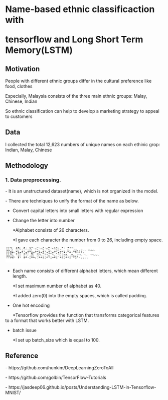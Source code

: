 <h1> Name-based ethnic classificaction with 
<p>tensorflow and Long Short Term Memory(LSTM)</p></h1>

<h2>Motivation</h2>

People with different ethnic groups differ in the cultural preference like food, clothes

Especially, Malaysia consists of the three main ethnic groups: Malay, Chinese, Indian

So ethnic classification can help to develop a marketing strategy to appeal to customers

<h2>Data</h2>

I collected the total 12,623 numbers of unique names on each ethinic grop: Indian, Malay, Chinese


<h2>Methodology</h2>

<h3>1. Data preprocessing.</h3>
<p>- It is an unstructured dataset(name), which is not organized in the model.</p> 
<p>- There are techniques to unify the format of the name as below.</p>

- Convert capital letters into small letters with regular expression

- Change the letter into number
<p>&nbsp;&nbsp;&nbsp;&nbsp;&nbsp;&nbsp;*Alphabet consists of 26 characters.</p>
<p>&nbsp;&nbsp;&nbsp;&nbsp;&nbsp;&nbsp;*I gave each character the number from 0 to 26, including empty space.</p>
<img src="vector.jpg" style="width:300px;height:50px;">

- Each name consists of different alphabet letters, which mean different length.
<p>&nbsp;&nbsp;&nbsp;&nbsp;&nbsp;&nbsp;*I set maximum number of alphabet as 40.</p> 
<p>&nbsp;&nbsp;&nbsp;&nbsp;&nbsp;&nbsp;*I added zero(0) into the empty spaces, which is called padding.</p>  
                                                    
- One hot encoding
<p>&nbsp;&nbsp;&nbsp;&nbsp;&nbsp;&nbsp;*Tensorflow provides the function that transforms categorical features to a format that works better with LSTM.</p> 

- batch issue
<p>&nbsp;&nbsp;&nbsp;&nbsp;&nbsp;&nbsp;*I set up batch_size which is equal to 100.</p> 

<h2>Reference</h2>
<p>- https://github.com/hunkim/DeepLearningZeroToAll</p> 
<p>- https://github.com/golbin/TensorFlow-Tutorials</p> 
<p>- https://jasdeep06.github.io/posts/Understanding-LSTM-in-Tensorflow-MNIST/</p> 


